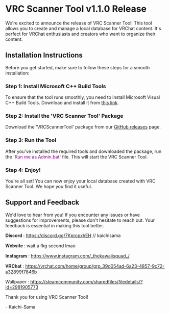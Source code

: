 # VRC Scanner Tool v1.1.0 Release

We're excited to announce the release of VRC Scanner Tool! This tool allows you to create and manage a local database for VRChat content. It's perfect for VRChat enthusiasts and creators who want to organize their content.

## Installation Instructions

Before you get started, make sure to follow these steps for a smooth installation:

### Step 1: Install Microsoft C++ Build Tools

To ensure that the tool runs smoothly, you need to install Microsoft Visual C++ Build Tools. Download and install it from [this link](https://www.microsoft.com/store/productId/9NRWMJP3717K?ocid=pdpshare).

### Step 2: Install the 'VRC Scanner Tool' Package

Download the 'VRCScannerTool' package from our [GitHub releases](https://github.com/KaichiSama/VRCScannerTool/releases/tag/VRCST) page.

### Step 3: Run the Tool

After you've installed the required tools and downloaded the package, run the '<span style="color: purple;">Run me as Admin.bat</span>' file. This will start the VRC Scanner Tool.

### Step 4: Enjoy!

You're all set! You can now enjoy your local database created with VRC Scanner Tool. We hope you find it useful.

## Support and Feedback

We'd love to hear from you! If you encounter any issues or have suggestions for improvements, please don't hesitate to reach out. Your feedback is essential in making this tool better.

𝐃𝐢𝐬𝐜𝐨𝐫𝐝 : https://discord.gg/7KprcpxhEH // kaichisama

𝐖𝐞𝐛𝐬𝐢𝐭𝐞 : wait a fkg second lmao

𝐈𝐧𝐬𝐭𝐚𝐠𝐫𝐚𝐦 : https://www.instagram.com/_thekawaiisquad_/

𝐕𝐑𝐂𝐡𝐚𝐭 : https://vrchat.com/home/group/grp_39d054ad-6a23-4857-9c72-a32899f7846b

Wallpaper : https://steamcommunity.com/sharedfiles/filedetails/?id=2981905773

Thank you for using VRC Scanner Tool!

\- Kaichi-Sama

